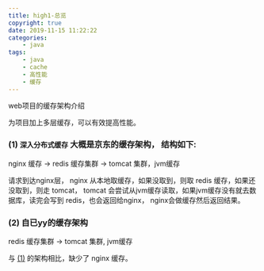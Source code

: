 ```yaml
---
title: high1-总览
copyright: true
date: 2019-11-15 11:22:22
categories:
    - java
tags:
    - java
    - cache
    - 高性能
    - 缓存
---
```

web项目的缓存架构介绍

<!-- more -->

为项目加上多层缓存，可以有效提高性能。

### (1) `深入分布式缓存` 大概是京东的缓存架构， 结构如下:       
<a id="li_1"></a>

nginx 缓存 -> redis 缓存集群 -> tomcat 集群，jvm缓存

请求到达nginx层， nginx 从本地取缓存，如果没取到，则取 redis 缓存，如果还没取到，则走 tomcat， tomcat 会尝试从jvm缓存读取，如果jvm缓存没有就去数据库，读完会写到 redis，也会返回给nginx， nginx会做缓存然后返回结果。



### (2) 自已yy的缓存架构

redis 缓存集群 -> tomcat 集群, jvm缓存

与 [(1)](#li_1) 的架构相比，缺少了 nginx 缓存。